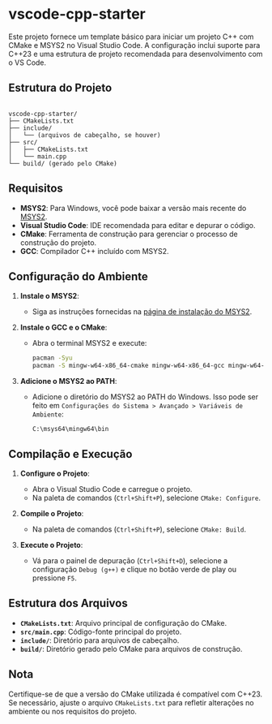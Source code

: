 # vscode-cpp-starter

Este projeto fornece um template básico para iniciar um projeto C++ com CMake e MSYS2 no Visual Studio Code. A configuração inclui suporte para C++23 e uma estrutura de projeto recomendada para desenvolvimento com o VS Code.

## Estrutura do Projeto

```

vscode-cpp-starter/
├── CMakeLists.txt
├── include/
│   └── (arquivos de cabeçalho, se houver)
├── src/
│   ├── CMakeLists.txt
│   └── main.cpp
└── build/ (gerado pelo CMake)

```

## Requisitos

- **MSYS2**: Para Windows, você pode baixar a versão mais recente do [MSYS2](https://github.com/msys2/msys2-installer/releases).
- **Visual Studio Code**: IDE recomendada para editar e depurar o código.
- **CMake**: Ferramenta de construção para gerenciar o processo de construção do projeto.
- **GCC**: Compilador C++ incluído com MSYS2.

## Configuração do Ambiente

1. **Instale o MSYS2**:
   - Siga as instruções fornecidas na [página de instalação do MSYS2](https://github.com/msys2/msys2-installer/releases).

2. **Instale o GCC e o CMake**:
   - Abra o terminal MSYS2 e execute:

     ```sh
     pacman -Syu
     pacman -S mingw-w64-x86_64-cmake mingw-w64-x86_64-gcc mingw-w64-x86_64-gdb
     ```

3. **Adicione o MSYS2 ao PATH**:
   - Adicione o diretório do MSYS2 ao PATH do Windows. Isso pode ser feito em `Configurações do Sistema > Avançado > Variáveis de Ambiente`:

     ```
     C:\msys64\mingw64\bin
     ```

## Compilação e Execução

1. **Configure o Projeto**:
   - Abra o Visual Studio Code e carregue o projeto.
   - Na paleta de comandos (`Ctrl+Shift+P`), selecione `CMake: Configure`.

2. **Compile o Projeto**:
   - Na paleta de comandos (`Ctrl+Shift+P`), selecione `CMake: Build`.

3. **Execute o Projeto**:
   - Vá para o painel de depuração (`Ctrl+Shift+D`), selecione a configuração `Debug (g++)` e clique no botão verde de play ou pressione `F5`.

## Estrutura dos Arquivos

- **`CMakeLists.txt`**: Arquivo principal de configuração do CMake.
- **`src/main.cpp`**: Código-fonte principal do projeto.
- **`include/`**: Diretório para arquivos de cabeçalho.
- **`build/`**: Diretório gerado pelo CMake para arquivos de construção.

## Nota

Certifique-se de que a versão do CMake utilizada é compatível com C++23. Se necessário, ajuste o arquivo `CMakeLists.txt` para refletir alterações no ambiente ou nos requisitos do projeto.
